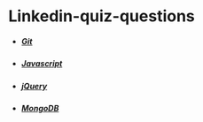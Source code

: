 # Linkedin-quiz-questions

- ##### [Git](https://github.com/Ebazhanov/in-quiz-questions/blob/master/git/git-quiz.md)
- ##### [Javascript](https://github.com/Ebazhanov/in-quiz-questions/blob/master/javascript/javascript-quiz.md)
- ##### [jQuery](https://github.com/Ebazhanov/in-quiz-questions/blob/master/jquery/jquery-quiz.md)
- ##### [MongoDB](https://github.com/Ebazhanov/in-quiz-questions/blob/master/mongodb/mongodb-quiz.md)

